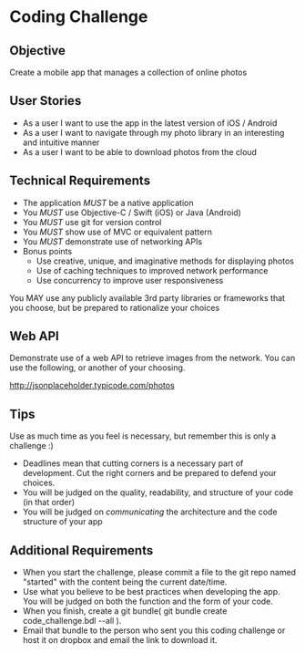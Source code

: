 # Coding Challenge

## Objective

Create a mobile app that manages a collection of online photos

## User Stories

- As a user I want to use the app in the latest version of iOS / Android
- As a user I want to navigate through my photo library in an interesting and intuitive manner
- As a user I want to be able to download photos from the cloud

## Technical Requirements

- The application *MUST* be a native application
- You *MUST* use Objective-C / Swift (iOS) or Java (Android)
- You *MUST* use git for version control
- You *MUST* show use of MVC or equivalent pattern
- You *MUST* demonstrate use of networking APIs
- Bonus points
    - Use creative, unique, and imaginative methods for displaying photos
    - Use of caching techniques to improved network performance
    - Use concurrency to improve user responsiveness

You MAY use any publicly available 3rd party libraries or frameworks that you choose, but be prepared to rationalize your choices

## Web API

Demonstrate use of a web API to retrieve images from the network. You can use the following, or another of your choosing.

http://jsonplaceholder.typicode.com/photos

## Tips

Use as much time as you feel is necessary, but remember this is only a challenge :)
- Deadlines mean that cutting corners is a necessary part of development. Cut the right corners and be prepared to defend your choices.
- You will be judged on the quality, readability, and structure of your code (in that order)
- You will be judged on *communicating* the architecture and the code structure of your app

## Additional Requirements

- When you start the challenge, please commit a file to the git repo named "started" with the content being the current date/time.
- Use what you believe to be best practices when developing the app. You will be judged on both the function and the form of your code.
- When you finish, create a git bundle( git bundle create code_challenge.bdl --all ).
- Email that bundle to the person who sent you this coding challenge or host it on dropbox and email the link to download it.
